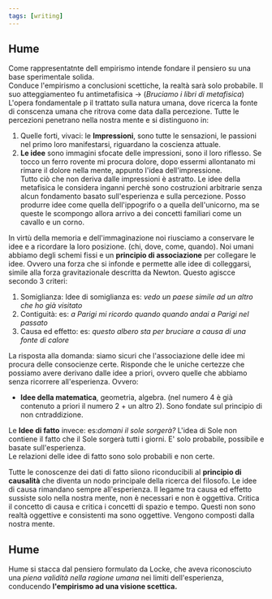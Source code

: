 ```yaml
---
tags: [writing]
---
```


## Hume
Come rappresentatnte dell empirismo intende fondare il pensiero su una base sperimentale solida.  
Conduce l'empirismo a conclusioni scettiche, la realtà sarà solo probabile. Il suo atteggiamenteo fu antimetafisica -> (*Bruciamo i libri di metafisica*)  
L'opera fondamentale p il trattato sulla natura umana, dove ricerca la fonte di conscenza umana che ritrova come data dalla percezione. Tutte le percezioni penetrano nella nostra mente e si distinguono in:  
1. Quelle forti, vivaci: le **Impressioni**, sono tutte le sensazioni, le passioni nel primo loro manifestarsi, riguardano la coscienza attuale.  
2. **Le idee** sono immagini sfocate delle impressioni, sono il loro riflesso. Se tocco un ferro rovente mi procura dolore, dopo essermi allontanato mi rimare il dolore nella mente, appunto l'idea dell'impressione.  
Tutto ciò che non deriva dalle impressioni è astratto. Le idee della metafisica le considera inganni perchè sono costruzioni arbitrarie senza alcun fondamento basato sull'esperienza e sulla percezione. Posso produrre idee come quella dell'ippogrifo o a quella dell'unicorno, ma se queste le scompongo allora arrivo a dei concetti familiari come un cavallo e un corno.  
  
In virtù della memoria e dell'immaginazione noi riusciamo a conservare le idee e a ricordare la loro posizione. (chi, dove, come, quando). Noi umani abbiamo degli schemi fissi e un **principio di associazione** per collegare le idee. Ovvero una forza che si infonde e permette alle idee di colleggarsi, simile alla forza gravitazionale descritta da Newton. Questo agiscce secondo 3 criteri:  
1. Somiglianza: Idee di somiglianza es: *vedo un paese simile ad un altro che ho già visitato*  
2. Contiguità: es: *a Parigi mi ricordo quando quando andai a Parigi nel passato*  
3. Causa ed effetto: es: *questo albero sta per bruciare a causa di una fonte di calore*  
  
La risposta alla domanda: siamo sicuri che l'associazione delle idee mi procura delle consocienze certe. Risponde che le uniche certezze che possiamo avere derivano dalle idee a priori, ovvero quelle che abbiamo senza ricorrere all'esperienza. Ovvero:  
- **Idee della matematica**, geometria, algebra. (nel numero 4 è già contenuto a priori il numero 2 + un altro 2). Sono fondate sul principio di non cntraddizione.  
  
Le **Idee di fatto** invece: es:*domani il sole sorgerà?* L'idea di Sole non contiene il fatto che il Sole sorgerà tutti i giorni. E' solo probabile, possibile e basate sull'esperienza.  
Le relazioni delle idee di fatto sono solo probabili e non certe.  
  
Tutte le conoscenze dei dati di fatto siìono riconducibili al **principio di causalità** che diventa un nodo principale della ricerca del filosofo. Le idee di causa rimandano sempre all'esperienza. Il legame tra causa ed effetto sussiste solo nella nostra mente, non è necessari e non è oggettiva. Critica il concetto di causa e critica i concetti di spazio e tempo. Questi non sono realtà oggettive e consistenti ma sono oggettive. Vengono composti dalla nostra mente.

## Hume
Hume si stacca dal pensiero formulato da Locke, che aveva riconosciuto una *piena validità nella ragione umana* nei limiti dell'esperienza, conducendo **l'empirismo ad una visione scettica.**
